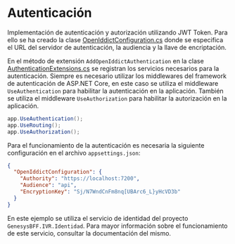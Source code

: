 # Autenticación

Implementación de autenticación y autorización utilizando JWT Token. Para ello se ha creado la
clase [OpenIddictConfiguration.cs](../src/comun/Authentication/OpenIddictConfiguration.cs) donde se especifica el URL
del servidor de autenticación, la audiencia y la llave de encriptación.

En el método de extensión `AddOpenIddictAuthentication` en la
clase [AuthenticationExtensions.cs](../src/comun/Authentication/Extensiones/AuthenticationExtensions.cs) se registran
los servicios necesarios para la autenticación. Siempre es necesario utilizar los middlewares del framework de
autenticación de ASP.NET Core, en este caso se utiliza el middleware `UseAuthentication` para habilitar la autenticación
en la aplicación. También se utiliza el middleware `UseAuthorization` para habilitar la autorización en la aplicación.

```csharp
app.UseAuthentication();
app.UseRouting();
app.UseAuthorization();
```

Para el funcionamiento de la autenticación es necesaria la siguiente configuración en el archivo `appsettings.json`:

```json
{
  "OpenIddictConfiguration": {
    "Authority": "https://localhost:7200",
    "Audience": "api",
    "EncryptionKey": "Sj/N7WndCnFm8nq[UBArc6_L}yHcVD3b"
  }
}
```

En este ejemplo se utiliza el servicio de identidad del proyecto `GenesysBFF.IVR.Identidad`. Para mayor información
sobre el funcionamiento de este servicio, consultar la documentación del mismo.